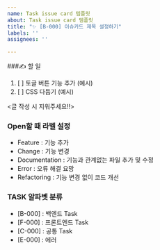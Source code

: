 ```yaml
---
name: Task issue card 템플릿
about: Task issue card 템플릿
title: "✨ [B-000] 이슈카드 제목 설정하기"
labels: ''
assignees: ''

---
```


###✍️ 할 일
1. [ ] 토글 버튼 기능 추가 (예시)
2. [ ] CSS 다듬기 (예시)


<글 작성 시 지워주세요!!>
### Open할 때 라벨 설정
- Feature : 기능 추가
- Change : 기능 변경
- Documentation : 기능과 관계없는 파일 추가 및 수정
- Error : 오류 해결 요망
- Refactoring : 기능 변경 없이 코드 개선

### TASK 알파벳 분류
- [B-000] : 백엔드 Task
- [F-000] : 프론트엔드 Task
- [C-000] : 공통 Task
- [E-000] : 에러
